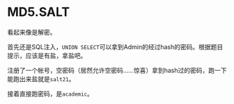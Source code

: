 # MD5.SALT

看起来像是解密。

首先还是SQL注入，`UNION SELECT`可以拿到Admin的经过hash的密码。根据题目提示，应该是有盐，拿盐吧。

注册了一个帐号，空密码（居然允许空密码……惊喜）拿到hash过的密码，跑一下能跑出来盐就是`salt21`。

接着直接跑密码，是`academic`。
